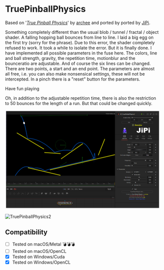 TruePinballPhysics
==================

Based on '_[True Pinball Physics](https://www.shadertoy.com/view/4tBGRm)_' by [archee](https://www.shadertoy.com/user/archee) and ported by ported by [JiPi](../../Site/Profiles/JiPi.md).

Something completely different than the usual blob / tunnel / fractal / object shader.
A falling hopping ball bounces from line to line. I laid a big egg on the first try (sorry for the phrase). Due to this error, the shader completely refused to work. It took a while to isolate the error. But it is finally done. I have implemented all possible parameters in the fuse here. The colors, line and ball strength, gravity, the repetition time, motionblur and the bounceratio are adjustable. And of course the six lines can be changed. There are two points, a start and an end point. The parameters are almost all free, i.e. you can also make nonsensical settings, these will not be intercepted. In a pinch there is a "reset" button for the parameters.

Have fun playing

Oh, in addition to the adjustable repetition time, there is also the restriction to 50 bounces for the length of a run. But that could be changed quickly.

[![TruePinballPhysics](TruePinballPhysics.png)](TruePinballPhysics.fuse)

![TruePinballPhysics2](https://user-images.githubusercontent.com/78935215/116098822-a7d05980-a6ab-11eb-9e85-4ebd128ba09a.gif)





## Compatibility
- [ ] Tested on macOS/Metal :bomb::bomb::bomb:
- [ ] Tested on macOS/OpenCL
- [x] Tested on Windows/Cuda
- [x] Tested on Windows/OpenCL
